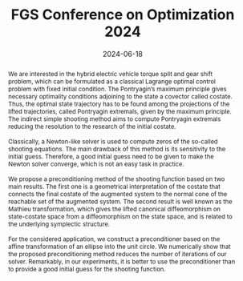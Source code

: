 ---
title: FGS Conference on Optimization 2024

event: FGS Conference on Optimization 2024
event_url: https://www.unioviedo.es/fgs2024/

location: Gijon, Spain

summary: Geometric preconditioner for indirect shooting and application to hybrid vehicle
abstract: 'We are interested in the hybrid electric vehicle torque split and gear shift problem, which can be formulated as a classical Lagrange optimal control problem with fixed initial condition. The Pontryagin’s maximum principle gives necessary optimality conditions adjoining to the state a covector called costate. Thus, the optimal state trajectory has to be found among the projections of the lifted trajectories, called Pontryagin extremals, given by the maximum principle. The indirect simple shooting method aims to compute Pontryagin extremals reducing the resolution to the research of the initial costate. \

\

Classically, a Newton-like solver is used to compute zeros of the so-called shooting equations. The main drawback of this method is its sensitivity to the initial guess. Therefore, a good initial guess need to be given to make the Newton solver converge, which is not an easy task in practice. \

\

We propose a preconditioning method of the shooting function based on two main results. The first one is a geometrical interpretation of the costate that connects the final costate of the augmented system to the normal cone of the reachable set of the augmented system. The second result is well known as the Mathieu transformation, which gives the lifted canonical diffeomorphism on state-costate space from a diffeomorphism on the state space, and is related to the underlying symplectic structure. \

\

For the considered application, we construct a preconditioner based on the affine transformation of an ellipse into the unit circle. We numerically show that the proposed preconditioning method reduces the number of iterations of our solver. Remarkably, in our experiments, it is better to use the preconditioner than to provide a good initial guess for the shooting function.'

# Talk start and end times.
#   End time can optionally be hidden by prefixing the line with `#`.
date: '2024-06-18'
date_end: '2024-06-21'
all_day: true

# Schedule page publish date (NOT talk date).
publishDate: '2024-06-21'

authors: 
- Olivier Cots
- Rémy Dutto
- Olivier Flebus
- Sophie Jan
- Serge Laporte
- Mariano Sans


tags:
- Geometric preconditioner
- Costate interpretation
- Mathieu transformation
- Optimal control

# Is this a featured talk? (true/false)
featured: false
url_code: ''
url_pdf: uploads/2024_FGS.pdf
url_slides: ''
url_video: ''
---